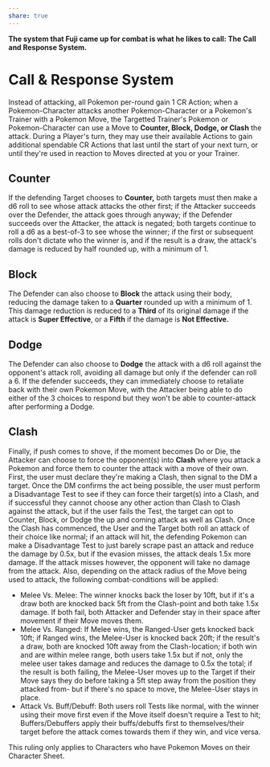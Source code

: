 ```yaml
---
share: true
---
```

**The system that Fuji came up for combat is what he likes to call: The Call and Response System.**

# Call & Response System
Instead of attacking, all Pokemon per-round gain 1 CR Action; when a Pokemon-Character attacks another Pokemon-Character or a Pokemon's Trainer with a Pokemon Move, the Targetted Trainer's Pokemon or Pokemon-Character can use a Move to **Counter, Block, Dodge, or Clash** the attack. During a Player's turn, they may use their available Actions to gain additional spendable CR Actions that last until the start of your next turn, or until they're used in reaction to Moves directed at you or your Trainer.  

## Counter
If the defending Target chooses to **Counter,** both targets must then make a d6 roll to see whose attack attacks the other first; if the Attacker succeeds over the Defender, the attack goes through anyway; if the Defender succeeds over the Attacker, the attack is negated; both targets continue to roll a d6 as a best-of-3 to see whose the winner; if the first or subsequent rolls don't dictate who the winner is, and if the result is a draw, the attack's damage is reduced by half rounded up, with a minimum of 1.

## Block
The Defender can also choose to **Block** the attack using their body, reducing the damage taken to a **Quarter** rounded up with a minimum of 1. This damage reduction is reduced to a **Third** of its original damage if the attack is **Super Effective**, or a **Fifth** if the damage is **Not Effective.**  

## Dodge
The Defender can also choose to **Dodge** the attack with a d6 roll against the opponent's attack roll, avoiding all damage but only if the defender can roll a 6. If the defender succeeds, they can immediately choose to retaliate back with their own Pokemon Move, with the Attacker being able to do either of the 3 choices to respond but they won't be able to counter-attack after performing a Dodge.

## Clash
Finally, if push comes to shove, if the moment becomes Do or Die, the Attacker can choose to force the opponent(s) into **Clash** where you attack a Pokemon and force them to counter the attack with a move of their own. First, the user must declare they're making a Clash, then signal to the DM a target. Once the DM confirms the act being possible, the user must perform a Disadvantage Test to see if they can force their target(s) into a Clash, and if successful they cannot choose any other action than Clash to Clash against the attack, but if the user fails the Test, the target can opt to Counter, Block, or Dodge the up and coming attack as well as Clash. Once the Clash has commenced, the User and the Target both roll an attack of their choice like normal; if an attack will hit, the defending Pokemon can make a Disadvantage Test to just barely scrape past an attack and reduce the damage by 0.5x, but if the evasion misses, the attack deals 1.5x more damage. If the attack misses however, the opponent will take no damage from the attack. Also, depending on the attack radius of the Move being used to attack, the following combat-conditions will be applied:

- Melee Vs. Melee: The winner knocks back the loser by 10ft, but if it's a draw both are knocked back 5ft from the Clash-point and both take 1.5x damage. If both fail, both Attacker and Defender stay in their space after movement if their Move moves them.
- Melee Vs. Ranged: If Melee wins, the Ranged-User gets knocked back 10ft; if Ranged wins, the Melee-User is knocked back 20ft; if the result's a draw, both are knocked 10ft away from the Clash-location; if both win and are within melee range, both users take 1.5x but if not, only the melee user takes damage and reduces the damage to 0.5x the total; if the result is both failing, the Melee-User moves up to the Target if their Move says they do before taking a 5ft step away from the position they attacked from- but if there's no space to move, the Melee-User stays in place.
- Attack Vs. Buff/Debuff: Both users roll Tests like normal, with the winner using their move first even if the Move itself doesn't require a Test to hit; Buffers/Debuffers apply their buffs/debuffs first to themselves/their target before the attack comes towards them if they win, and vice versa.  
    

This ruling only applies to Characters who have Pokemon Moves on their Character Sheet.
